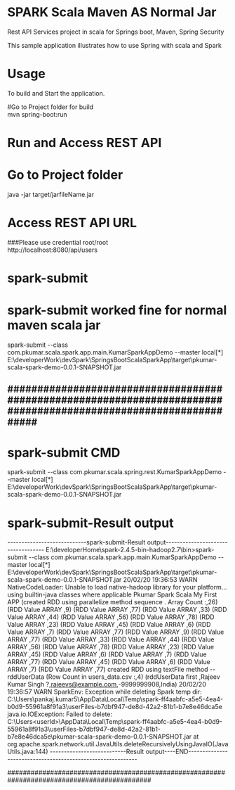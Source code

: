 # SPARK Scala Maven AS Normal Jar                                                          
Rest API Services project in scala for Springs boot, Maven, Spring Security

This sample application illustrates how to use Spring with scala and Spark 

# Usage
To build and Start the application.

#Go to Project folder for build              
mvn spring-boot:run

# Run and Access REST API                                                                                

# Go to Project folder                                                                    
java -jar target/jarfileName.jar                                                                                     

# Access REST API URL                                                 
###Please use credential root/root                                                                                                                  
http://localhost:8080/api/users


# spark-submit                                                                                                           
# spark-submit worked fine for normal maven scala jar                                                                              
                                   
spark-submit --class com.pkumar.scala.spark.app.main.KumarSparkAppDemo --master local[*]  E:\developerWork\devSpark\SpringsBootScalaSparkApp\target\pkumar-scala-spark-demo-0.0.1-SNAPSHOT.jar                                                                      

                        

#################################################################################################################
----------------------------------------------------------------------------
# spark-submit CMD                                                            
                                  
spark-submit --class com.pkumar.scala.spring.rest.KumarSparkAppDemo --master local[*]  E:\developerWork\devSpark\SpringsBootScalaSparkApp\target\pkumar-scala-spark-demo-0.0.1-SNAPSHOT.jar                              


# spark-submit-Result output                                                                   
----------------------------spark-submit-Result output-----------------------------------
E:\developerHome\spark-2.4.5-bin-hadoop2.7\bin>spark-submit --class com.pkumar.scala.spark.app.main.KumarSparkAppDemo --master local[*]  E:\developerWork\devSpark\SpringsBootScalaSparkApp\target\pkumar-scala-spark-demo-0.0.1-SNAPSHOT.jar
20/02/20 19:36:53 WARN NativeCodeLoader: Unable to load native-hadoop library for your platform... using builtin-java classes where applicable
Pkumar Spark Scala My First APP
(created RDD using parallelize method sequence . Array Count :,26)
(RDD Value ARRAY ,9)
(RDD Value ARRAY ,77)
(RDD Value ARRAY ,33)
(RDD Value ARRAY ,44)
(RDD Value ARRAY ,56)
(RDD Value ARRAY ,78)
(RDD Value ARRAY ,23)
(RDD Value ARRAY ,45)
(RDD Value ARRAY ,6)
(RDD Value ARRAY ,7)
(RDD Value ARRAY ,77)
(RDD Value ARRAY ,9)
(RDD Value ARRAY ,77)
(RDD Value ARRAY ,33)
(RDD Value ARRAY ,44)
(RDD Value ARRAY ,56)
(RDD Value ARRAY ,78)
(RDD Value ARRAY ,23)
(RDD Value ARRAY ,45)
(RDD Value ARRAY ,6)
(RDD Value ARRAY ,7)
(RDD Value ARRAY ,77)
(RDD Value ARRAY ,45)
(RDD Value ARRAY ,6)
(RDD Value ARRAY ,7)
(RDD Value ARRAY ,77)
created RDD using textFile method -- rddUserData
(Row Count in users_data.csv  :,4)
(rddUserData first ,Rajeev Kumar Singh ?,rajeevs@example.com,-9999999908,India)
20/02/20 19:36:57 WARN SparkEnv: Exception while deleting Spark temp dir: C:\Users\pankaj.kumar5\AppData\Local\Temp\spark-ff4aabfc-a5e5-4ea4-b0d9-55961a8f91a3\userFiles-b7dbf947-de8d-42a2-81b1-b7e8e46dca5e
java.io.IOException: Failed to delete: C:\Users\<userId>\AppData\Local\Temp\spark-ff4aabfc-a5e5-4ea4-b0d9-55961a8f91a3\userFiles-b7dbf947-de8d-42a2-81b1-b7e8e46dca5e\pkumar-scala-spark-demo-0.0.1-SNAPSHOT.jar
        at org.apache.spark.network.util.JavaUtils.deleteRecursivelyUsingJavaIO(JavaUtils.java:144)
---------------------------Result output----END------------------------------------------------------------

#############################################################################################

